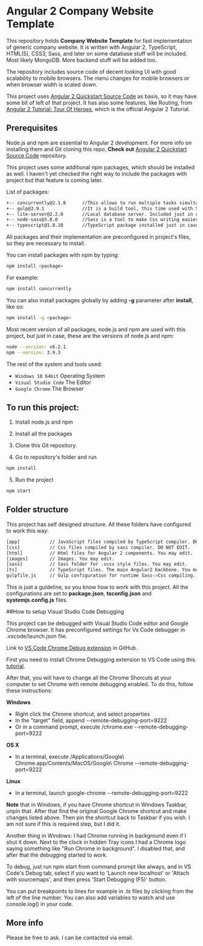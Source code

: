 # Angular 2 Company Website Template

This repository holds **Company Website Template** for fast implementation of generic company website.
It is written with Angular 2, TypeScript, HTML(5), CSS3, Sass, and later on some database stuff
will be included. Most likely MongoDB. More backend stuff will be added too.

The repository includes source code of decent looking UI with good scalability to mobile browsers. 
The menu changes for mobile browsers or when browser width is scaled down.

This project uses [Angular 2 Quickstart Source Code](https://github.com/angular/quickstart) as basis,
so it may have some bit of left of that project. 
It has also some features, like Routing, from
[Angular 2 Tutorial: Tour Of Heroes](https://angular.io/docs/ts/latest/tutorial/), 
which is the official Angular 2 Tutorial.

## Prerequisites

Node.js and npm are essential to Angular 2 development. 
For more info on installing them and Git cloning this repo, 
**Check out** [Angular 2 Quickstart Source Code](https://github.com/angular/quickstart) repository.

This project uses some additional npm packages, which should be installed as well. 
I haven't yet checked the right way to include the packages with project but that feature is coming later.

List of packages:
```bash
+-- concurrently@2.1.0      //This allows to run multiple tasks simultaneously when starting local server.
+-- gulp@3.9.1              //It is a build tool, this time used with Sass configuration.
+-- lite-server@2.2.0       //Local database server. Included just in case.
+-- node-sass@3.8.0         //Sass is a tool to make Css writing easier and better. Compiles scss->css.
+-- typescript@1.8.10       //TypeScript package installed just in case.
```

All packages and their implementation are preconfigured in project's files, 
so they are necessary to install.

You can install packages  with npm by typing:
```bash
npm install <package>
```

For example:
```bash
npm install concurrently
```

You can also install packages globally by adding **-g** parameter after **install**, like so:
```bash
npm install -g <package>
```

Most recent version of all packages, node.js and npm are used with this project, 
but just in case, these are the versions of node.js and npm:
```bash
node --version: v6.2.1
npm --version: 3.9.3
```

The rest of the system and tools used:
* `Windows 10 64bit`    Operating System
* `Visual Studio Code`  The Editor
* `Google Chrome`       The Browser

## To run this project:

1) Install node.js and npm

2) Install all the packages

3) Clone this Git repository.

4) Go to repository's folder and run 

```bash
npm install
```

5) Run the project
```bash
npm start
```

## Folder structure

This project has self designed structure. 
All these folders have configured to work this way:

```bash
[app]           // JavaScript files compiled by TypeScript compiler. DO NOT EDIT.
[css]           // Css files compiled by sass compiler. DO NOT EDIT.
[html]          // Html files for Angular 2 components. You may edit.
[images]        // Images. You may edit.
[sass]          // Sass folder for .scss style files. You may edit.
[ts]            // TypeScript files. The main Angular2 backbone. You may edit.
gulpfile.js     // Gulp configuration for runtime Sass->Css compiling. DO NOT EDIT.
```

This is just a guideline, so you know how to work with this project. All the configurations
are set to **package.json**, **tsconfig.json** and **systemjs.config.js** files.

##How to setup Visual Studio Code Debugging

This project can be debugged with Visual Studio Code editor and Google Chrome browser. It has preconfigured settings for Vs Code debugger
in .vscode/launch.json file.

Link to [VS Code Chrome Debug extension](https://github.com/Microsoft/vscode-chrome-debug) in GitHub.

First you need to install Chrome Debugging extension to VS Code using this [tutorial](https://code.visualstudio.com/blogs/2016/02/23/introducing-chrome-debugger-for-vs-code).

After that, you will have to change all the Chrome Shorcuts at your computer to set Chrome with remote debugging enabled.
To do this, follow these instructions:

**Windows**

* Right click the Chrome shortcut, and select properties
* In the "target" field, append --remote-debugging-port=9222
* Or in a command prompt, execute <path to chrome>/chrome.exe --remote-debugging-port=9222

**OS X**

* In a terminal, execute /Applications/Google\ Chrome.app/Contents/MacOS/Google\ Chrome --remote-debugging-port=9222

**Linux**

* In a terminal, launch google-chrome --remote-debugging-port=9222

**Note** that in Windows, if you have Chrome shortcut in Windows Taskbar, unpin that. 
After that find the original Google Chrome shortcut and make changes listed above. 
Then pin the shortcut back to Taskbar if you wish. I am not sure if this is required step, but I did it. 

Another thing in Windows: I had Chrome running in background even if I shut it down. 
Next to the clock in hidden Tray icons I had a Chrome logo saying something like "Run Chrome in background".
I disabled that, and after that the debugging started to work.

To debug, just run npm start from command prompt like always, and in VS Code's Debug tab, 
select if you want to 'Launch new localhost' or 'Attach with sourcemaps', and then press 'Start Debugging (F5)' button. 

You can put breakpoints to lines for example in .ts files by clicking from the left of the line number. You can also add variables to watch 
and use console.log() in your code.

## More info

Please be free to ask. I can be contacted via email.